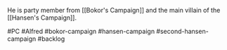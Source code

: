 He is party member from [[Bokor's Campaign]] and the main villain of the [[Hansen's Campaign]].


#PC #Alfred #bokor-campaign #hansen-campaign #second-hansen-campaign  #backlog 